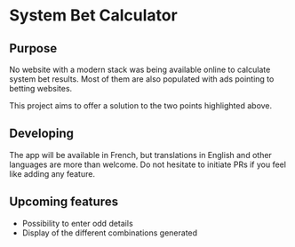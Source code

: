 # System Bet Calculator 

## Purpose 

No website with a modern stack was being available online to calculate system bet results.
Most of them are also populated with ads pointing to betting websites.

This project aims to offer a solution to the two points highlighted above.

## Developing

The app will be available in French, but translations in English and other languages are more than welcome.
Do not hesitate to initiate PRs if you feel like adding any feature.

## Upcoming features

- Possibility to enter odd details
- Display of the different combinations generated
